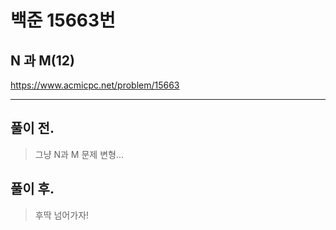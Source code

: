 # 백준 15663번

## N 과 M(12)
https://www.acmicpc.net/problem/15663
___
## 풀이 전.
> 그냥 N과 M 문제 변형...
## 풀이 후.
> 후딱 넘어가자!